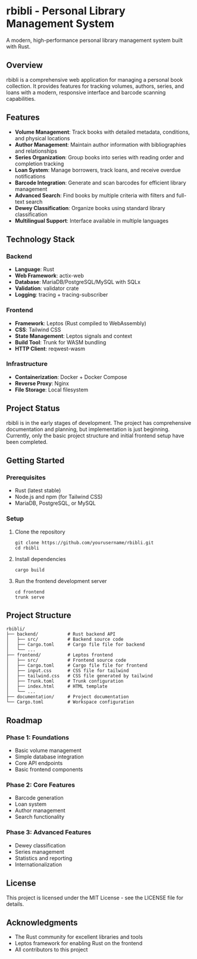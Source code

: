 # rbibli - Personal Library Management System

A modern, high-performance personal library management system built with Rust.

## Overview

rbibli is a comprehensive web application for managing a personal book collection. It provides features for tracking volumes, authors, series, and loans with a modern, responsive interface and barcode scanning capabilities.

## Features

- **Volume Management**: Track books with detailed metadata, conditions, and physical locations
- **Author Management**: Maintain author information with bibliographies and relationships
- **Series Organization**: Group books into series with reading order and completion tracking
- **Loan System**: Manage borrowers, track loans, and receive overdue notifications
- **Barcode Integration**: Generate and scan barcodes for efficient library management
- **Advanced Search**: Find books by multiple criteria with filters and full-text search
- **Dewey Classification**: Organize books using standard library classification
- **Multilingual Support**: Interface available in multiple languages

## Technology Stack

### Backend
- **Language**: Rust
- **Web Framework**: actix-web
- **Database**: MariaDB/PostgreSQL/MySQL with SQLx
- **Validation**: validator crate
- **Logging**: tracing + tracing-subscriber

### Frontend
- **Framework**: Leptos (Rust compiled to WebAssembly)
- **CSS**: Tailwind CSS
- **State Management**: Leptos signals and context
- **Build Tool**: Trunk for WASM bundling
- **HTTP Client**: reqwest-wasm

### Infrastructure
- **Containerization**: Docker + Docker Compose
- **Reverse Proxy**: Nginx
- **File Storage**: Local filesystem

## Project Status

rbibli is in the early stages of development. The project has comprehensive documentation and planning, but implementation is just beginning. Currently, only the basic project structure and initial frontend setup have been completed.

## Getting Started

### Prerequisites
- Rust (latest stable)
- Node.js and npm (for Tailwind CSS)
- MariaDB, PostgreSQL, or MySQL

### Setup
1. Clone the repository
   ```
   git clone https://github.com/yourusername/rbibli.git
   cd rbibli
   ```

2. Install dependencies
   ```
   cargo build
   ```

3. Run the frontend development server
   ```
   cd frontend
   trunk serve
   ```

## Project Structure
```
rbibli/
├── backend/           # Rust backend API
│   ├── src/           # Backend source code
│   ├── Cargo.toml     # Cargo file file for backend
│   └── ...
├── frontend/          # Leptos frontend
│   ├── src/           # Frontend source code
│   ├── Cargo.toml     # Cargo file file for frontend
│   ├── input.css      # CSS file for tailwind
│   ├── tailwind.css   # CSS file generated by tailwind     
│   ├── Trunk.toml     # Trunk configuration
│   ├── index.html     # HTML template
│   └── ...
├── documentation/     # Project documentation
└── Cargo.toml         # Workspace configuration
```

## Roadmap

### Phase 1: Foundations
- Basic volume management
- Simple database integration
- Core API endpoints
- Basic frontend components

### Phase 2: Core Features
- Barcode generation
- Loan system
- Author management
- Search functionality

### Phase 3: Advanced Features
- Dewey classification
- Series management
- Statistics and reporting
- Internationalization

## License

This project is licensed under the MIT License - see the LICENSE file for details.

## Acknowledgments

- The Rust community for excellent libraries and tools
- Leptos framework for enabling Rust on the frontend
- All contributors to this project